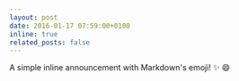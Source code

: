 ```yaml
---
layout: post
date: 2016-01-17 07:59:00+0100
inline: true
related_posts: false
---
```


A simple inline announcement with Markdown's emoji! :sparkles: :smile:
